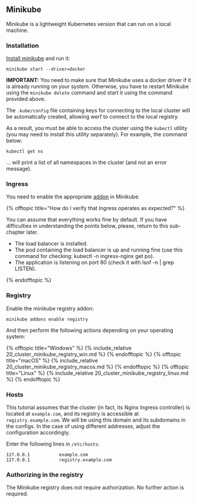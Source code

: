 ## Minikube

Minikube is a lightweight Kubernetes version that can run on a local machine.

### Installation

[Install minikube](https://minikube.sigs.k8s.io/docs/start/) and run it:

```shell
minikube start --driver=docker
```

**IMPORTANT:** You need to make sure that Minikube uses a docker driver if it is already running on your system. Otherwise, you have to restart Minikube using the `minikube delete` command and start it using the command provided above.

The `.kube/config` file containing keys for connecting to the local cluster will be automatically created, allowing werf to connect to the local registry.

As a result, you must be able to access the cluster using the `kubectl` utility (you may need to install this utility separately). For example, the command below:

```shell
kubectl get ns
```

… will print a list of all namespaces in the cluster (and not an error message).

### Ingress

You need to enable the appropriate [addon](https://kubernetes.io/docs/tasks/access-application-cluster/ingress-minikube/#enable-the-ingress-controller) in Minikube.

{% offtopic title="How do I verify that Ingress operates as expected?" %}

You can assume that everything works fine by default. If you have difficulties in understanding the points below, please, return to this sub-chapter later.

- The load balancer is installed.
- The pod containing the load balancer is up and running fine (use this command for checking: kubectl -n ingress-nginx get po).
- The application is listening on port 80 (check it with lsof -n | grep LISTEN).

{% endofftopic %}

### Registry

Enable the minikube registry addon:

```shell
minikube addons enable registry
```

And then perform the following actions depending on your operating system:

{% offtopic title="Windows" %}
{% include_relative 20_cluster_minikube_registry_win.md %}
{% endofftopic %}
{% offtopic title="macOS" %}
{% include_relative 20_cluster_minikube_registry_macos.md %}
{% endofftopic %}
{% offtopic title="Linux" %}
{% include_relative 20_cluster_minikube_registry_linux.md %}
{% endofftopic %}

### Hosts

This tutorial assumes that the cluster (in fact, its Nginx Ingress controller) is located at `example.com`, and its registry is accessible at `registry.example.com`. We will be using this domain and its subdomains in the configs. In the case of using different addresses, adjust the configuration accordingly.

Enter the following lines in `/etc/hosts`:

```
127.0.0.1           example.com
127.0.0.1           registry.example.com
```

### Authorizing in the registry

The Minikube registry does not require authorization. No further action is required.
